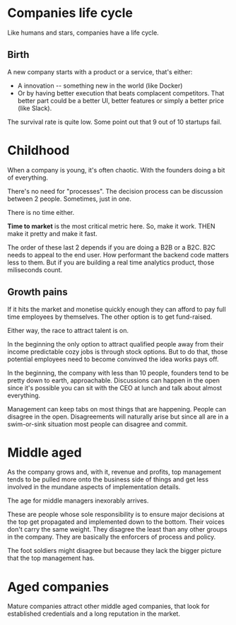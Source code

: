 # Companies life cycle

Like humans and stars, companies have a life cycle.


## Birth

A new company starts with a product or a service, that's either:

- A innovation -- something new in the world (like Docker)
- Or by having better execution that beats complacent competitors. That
  better part could be a better UI, better features or simply a better
  price (like Slack).

The survival rate is quite low. Some point out that 9 out of 10
startups fail.


# Childhood

When a company is young, it's often chaotic. With the founders doing a
bit of everything.

There's no need for "processes". The decision process can be discussion
between 2 people. Sometimes, just in one.

There is no time either.

**Time to market** is the most critical metric here. So, make it work.
THEN make it pretty and make it fast.

The order of these last 2 depends if you are doing a B2B or a B2C. B2C
needs to appeal to the end user. How performant the backend code
matters less to them. But if you are building a real time analytics
product, those miliseconds count.


## Growth pains

If it hits the market and monetise quickly enough they can afford to
pay full time employees by themselves. The other option is to get
fund-raised.

Either way, the race to attract talent is on.

In the beginning the only option to attract qualified people away from
their income predictable cozy jobs is through stock options. But to do
that, those potential employees need to become convinved the idea works
pays off.

In the beginning, the company with less than 10 people, founders tend
to be pretty down to earth, approachable. Discussions can happen in the
open since it's possible you can sit with the CEO at lunch and talk
about almost everything.

Management can keep tabs on most things that are happening. People can
disagree in the open. Disagreements will naturally arise but since all
are in a swim-or-sink situation most people can disagree and commit.


# Middle aged

As the company grows and, with it, revenue and profits, top management
tends to be pulled more onto the business side of things and get less
involved in the mundane aspects of implementation details.

The age for middle managers inexorably arrives.

These are people whose sole responsibility is to ensure major decisions
at the top get propagated and implemented down to the bottom. Their
voices don't carry the same weight. They disagree the least than any
other groups in the company. They are basically the enforcers of
process and policy.

The foot soldiers might disagree but because they lack the bigger
picture that the top management has.


# Aged companies

Mature companies attract other middle aged companies, that look for
established credentials and a long reputation in the market.




